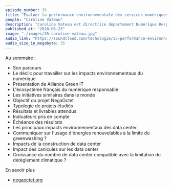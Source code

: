 ```yaml
---
episode_number: 35
title: "Évaluer la performance environnementale des services numériques"
people: "Caroline Vateau"
description: "Caroline Vateau est directrice département Numérique Responsable de APL Data Center et secrétaire générale de l'association Alliance Green IT. On parle de son parcours dans le domaine de l'énergie, de sa création de son entreprise Neutreo dans le domaine du numérique responsable, de l'association Alliance Green IT, du projet NegaOctet et bien sûr des impacts environnementaux du numérique notamment ceux des data center et du cloud."
published_at: "2020-06-23"
image: "./images/35-caroline-vateau.jpg"
audio_link: "https://soundcloud.com/techologie/35-performance-environnementale-services-numeriques-caroline-vateau"
audio_size_in_megabyte: 35
---
```


Au sommaire :

* Son parcours
* Le déclic pour travailler sur les impacts environnementaux du numérique
* Présentation de Alliance Green IT
* L'écosystème français du numérique responsable
* Les initiatives similaires dans le monde
* Objectif du projet NegaOctet
* Typologie de projets étudiés
* Résultats et livrables attendus
* Indicateurs pris en compte
* Échéance des résultats
* Les principaux impacts environnementaux des data center
* Communiquer sur l'usage d'énergies renouvelables à la limite du greenwashing ?
* Impacts de la construction de data center
* Impact des canicules sur les data center
* Croissance du nombre de data center compatible avec la limitation du dérèglement climatique ?

<div class="block">

En savoir plus

* [negaoctet.org](https://negaoctet.org/)

</div>
